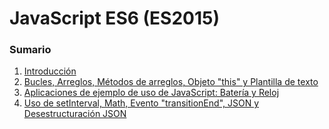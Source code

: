 # JavaScript ES6 (ES2015)
### Sumario
1. [Introducción](https://github.com/Area51TrainingCenter/FullStackDeveloper-Group01/tree/master/JavaScript/Clase01)
2. [Bucles, Arreglos, Métodos de arreglos, Objeto "this" y Plantilla de texto](https://github.com/Area51TrainingCenter/FullStackDeveloper-Group01/tree/master/JavaScript/Clase02)
3. [Aplicaciones de ejemplo de uso de JavaScript: Batería y Reloj](https://github.com/Area51TrainingCenter/FullStackDeveloper-Group01/tree/master/JavaScript/Clase03)
4. [Uso de setInterval, Math, Evento "transitionEnd", JSON y Desestructuración JSON](https://github.com/Area51TrainingCenter/FullStackDeveloper-Group01/tree/master/JavaScript/Clase04)